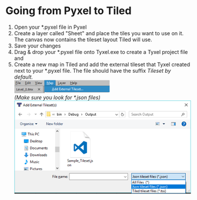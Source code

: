 # Going from Pyxel to Tiled

1. Open your *.pyxel file in Pyxel
2. Create a layer called "Sheet" and place the tiles you want to use on it. The canvas now contains the tileset layout Tiled will use.
3. Save your changes
4. Drag & drop your *.pyxel file onto Tyxel.exe to create a Tyxel project file and 
5. Create a new map in Tiled and add the external tileset that Tyxel created next to your *.pyxel file. The file should have the suffix _Tileset by default._  
![](./Images/add_external_tileset_menu.png)  
*(Make sure you look for \*.json files)*
![](./Images/add_external_tileset_dialog.png)